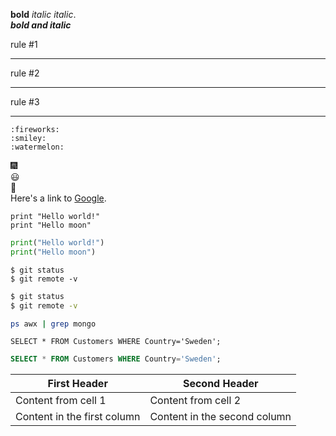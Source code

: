 **bold** *italic* _italic_.  
***_bold and italic_***  

rule #1
___  
rule #2  
***
rule #3
___

```
:fireworks:
:smiley:
:watermelon:
```

:fireworks:  
:smiley:  
:watermelon:  
Here's a link to [Google](http://www.google.com).  

```
print "Hello world!"
print "Hello moon"
```

```python
print("Hello world!")
print("Hello moon")
```

```
$ git status
$ git remote -v
```

```bash
$ git status
$ git remote -v

ps awx | grep mongo
```

```
SELECT * FROM Customers WHERE Country='Sweden';
```

```sql
SELECT * FROM Customers WHERE Country='Sweden';
```

First Header | Second Header
------------ | -------------
Content from cell 1 | Content from cell 2
Content in the first column | Content in the second column
